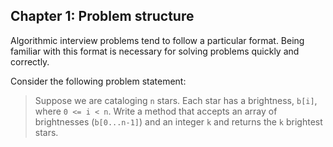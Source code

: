 ## Chapter 1: Problem structure

Algorithmic interview problems tend to follow a particular format. Being familiar with this format is necessary for solving problems quickly and correctly.

Consider the following problem statement:

> Suppose we are cataloging ```n``` stars. Each star has a brightness, ```b[i]```, where ```0 <= i < n```. Write a method that accepts an array of brightnesses (```b[0...n-1]```) and an integer `k` and returns the `k` brightest stars.